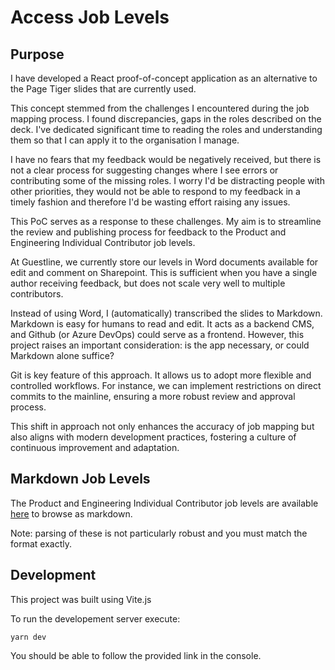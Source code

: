 # Access Job Levels

## Purpose 

I have developed a React proof-of-concept application as an alternative to the Page Tiger slides that are currently used. 

This concept stemmed from the challenges I encountered during the job mapping process. I found discrepancies, gaps in the roles described on the deck. I've dedicated significant time to reading the roles and understanding them so that I can apply it to the organisation I manage.

I have no fears that my feedback would be negatively received, but there is not a clear process for suggesting changes where I see errors or contributing some of the missing roles. I worry I'd be distracting people with other priorities, they would not be able to respond to my feedback in a timely fashion and therefore I'd be wasting effort raising any issues. 

This PoC serves as a response to these challenges. My aim is to streamline the review and publishing process for feedback to the Product and Engineering Individual Contributor job levels. 

At Guestline, we currently store our levels in Word documents available for edit and comment on Sharepoint. This is sufficient when you have a single author receiving feedback, but does not scale very well to multiple contributors. 

Instead of using Word, I (automatically) transcribed the slides to Markdown. Markdown is easy for humans to read and edit. It acts as a backend CMS, and Github (or Azure DevOps) could serve as a frontend. However, this project raises an important consideration: is the app necessary, or could Markdown alone suffice?

Git is key feature of this approach. It allows us to adopt more flexible and controlled workflows. For instance, we can implement restrictions on direct commits to the mainline, ensuring a more robust review and approval process. 

This shift in approach not only enhances the accuracy of job mapping but also aligns with modern development practices, fostering a culture of continuous improvement and adaptation.

## Markdown Job Levels
The Product and Engineering Individual Contributor job levels are available [here](/public/roles) to browse as markdown.

Note: parsing of these is not particularly robust and you must match the format exactly. 

## Development
This project was built using Vite.js 

To run the developement server execute:

```
yarn dev
```

You should be able to follow the provided link in the console.
